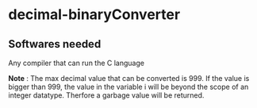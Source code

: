 # decimal-binaryConverter

## Softwares needed
Any compiler that can run the C language 

**Note** : The max decimal value that can be converted is 999. 
  If the value is bigger than 999, the value in the variable i will be beyond the scope of an integer datatype. Therfore a garbage value will be returned. 
  
